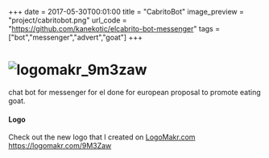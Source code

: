 +++
date = 2017-05-30T00:01:00
title = "CabritoBot"
image_preview = "project/cabritobot.png"
url_code = "https://github.com/kanekotic/elcabrito-bot-messenger"
tags = ["bot","messenger","advert","goat"]
+++
# ![logomakr_9m3zaw](https://user-images.githubusercontent.com/3071208/42304862-a1f61524-8028-11e8-8e3d-bf73b3ef47c5.png)

chat bot for messenger for el done for european proposal to promote eating goat.

#### Logo 
Check out the new logo that I created on <a href="http://logomakr.com" title="Logo Makr">LogoMakr.com</a> https://logomakr.com/9M3Zaw
